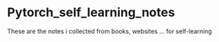 # Pytorch_self_learning_notes

These are the notes i collected from books, websites ... for self-learning
